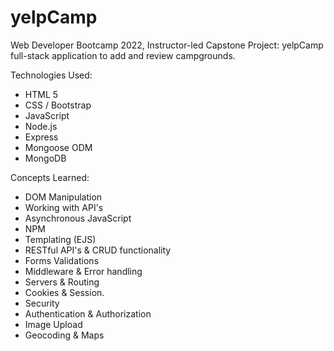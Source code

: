 # yelpCamp
Web Developer Bootcamp 2022, Instructor-led Capstone Project: yelpCamp full-stack application to add and review campgrounds.

Technologies Used:
- HTML 5
- CSS / Bootstrap
- JavaScript
- Node.js
- Express
- Mongoose ODM
- MongoDB

Concepts Learned:
- DOM Manipulation              
- Working with API's
- Asynchronous JavaScript       
- NPM 
- Templating (EJS)              
- RESTful API's & CRUD functionality
- Forms Validations             
- Middleware & Error handling
- Servers & Routing             
- Cookies & Session.            
- Security                      
- Authentication & Authorization
- Image Upload                  
- Geocoding & Maps
